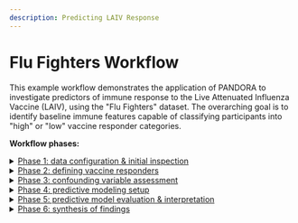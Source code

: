 ```yaml
---
description: Predicting LAIV Response
---
```


# Flu Fighters Workflow

This example workflow demonstrates the application of PANDORA to investigate predictors of immune response to the Live Attenuated Influenza Vaccine (LAIV), using the "Flu Fighters" dataset. The overarching goal is to identify baseline immune features capable of classifying participants into "high" or "low" vaccine responder categories.

**Workflow phases:**

<details>

<summary><a href="phase-1-data-configuration.md">Phase 1: data configuration &#x26; initial inspection</a></summary>

Prepare the dataset for analysis by uploading it into PANDORA, examining its structure, identifying missing data patterns, and visualizing initial variable distributions and correlations.

**PANDORA Tools Utilized:** [Workspace](https://app.gitbook.com/s/9LdC62ZpkxqvCBTPwVZU/general/workspace), [Data Overview](https://app.gitbook.com/s/9LdC62ZpkxqvCBTPwVZU/data-analysis/discovery/data-overview), [Correlation](https://app.gitbook.com/s/9LdC62ZpkxqvCBTPwVZU/data-analysis/discovery/correlation).

**Outcome:** A foundational understanding of the dataset's characteristics and quality.

</details>

<details>

<summary><a href="phase-2-define-responders.md">Phase 2: defining vaccine responders</a></summary>

Categorize participants into distinct immune response groups (e.g., "high" vs. "low" responders) based on post-vaccination outcome variables. This establishes the target variable for subsequent predictive modeling.

**PANDORA Tools/Methods Utilized:** [t-SNE Analysis](https://app.gitbook.com/s/9LdC62ZpkxqvCBTPwVZU/data-analysis/discovery/t-sne-analysis) (for data-driven clustering) or manual definition based on external biological thresholds.

**Outcome:** A new 'ResponderStatus' variable classifying each participant.

</details>

<details>

<summary><a href="phase-3-confounding-check.md">Phase 3: confounding variable assessment</a></summary>

Evaluate whether potential confounding variables (e.g., age, sex, study year) are differentially distributed across the defined responder groups, which could bias downstream analyses.

**PANDORA Tools Utilized:** [t-SNE Analysis](https://app.gitbook.com/s/9LdC62ZpkxqvCBTPwVZU/data-analysis/discovery#t-sne) (visualizing group distributions).

**Outcome:** Assessment of potential confounding to ensure the robustness of predictive findings.

</details>

<details>

<summary><a href="phase-5-model-evaluation.md">Phase 4: predictive modeling setup</a></summary>

Configure and initiate machine learning models within PANDORA, using baseline immune measurements as predictors for the 'ResponderStatus' outcome defined in Phase 2.

**PANDORA Tools Utilized:** [Predictive (SIMON interface).](https://app.gitbook.com/s/9LdC62ZpkxqvCBTPwVZU/data-analysis/predictive#id-1.-simon-machine-learning)

**Outcome:** Trained predictive models ready for evaluation.

</details>

<details>

<summary><a href="phase-5-model-evaluation.md">Phase 5: predictive model evaluation &#x26; interpretation</a></summary>

Assess the performance of the trained models using appropriate metrics (e.g., AUC) and to identify the most influential baseline features driving the predictions using explainable AI techniques.

**PANDORA Tools Utilized:** [Predictive ](https://app.gitbook.com/s/9LdC62ZpkxqvCBTPwVZU/data-analysis/predictive/exploration)(Exploration: Metrics, ROC Curve Analysis, Variable Importance, Model Interpretation).

**Outcome:** Identification of the optimal predictive model(s) and key predictive biomarkers.

</details>

<details>

<summary><a href="phase-6-findings.md">Phase 6: synthesis of findings</a></summary>

Consolidate all analytical results, interpret the biological significance of the top predictors, and formulate a comprehensive report on the model's performance and findings.

**PANDORA Tools/External Analysis:** Review of PANDORA outputs, potential pathway enrichment analysis (external), biological literature review etc..

**Outcome:** A complete analytical report with actionable insights.

</details>
